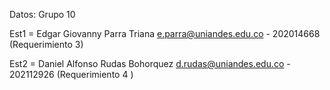 Datos: Grupo 10

Est1 = Edgar Giovanny Parra Triana e.parra@uniandes.edu.co - 202014668 (Requerimiento 3)

Est2 = Daniel Alfonso Rudas Bohorquez d.rudas@uniandes.edu.co - 202112926 (Requerimiento 4 )


